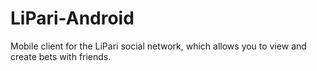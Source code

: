# LiPari-Android
 Mobile client for the LiPari social network, which allows you to view and create bets with friends.

